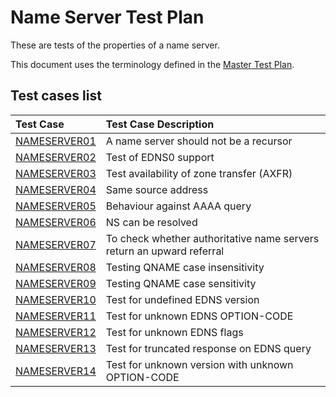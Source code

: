 # Name Server Test Plan

These are tests of the properties of a name server.

This document uses the terminology defined in the [Master Test Plan].


[Master Test Plan]:             ../MasterTestPlan.md
[Test Case README]:             ../README.md

<!-- Content until EOF generated by script updateTestPlanReadme.pl from Zonemaster/Zonemaster utils directory -->

## Test cases list

|Test Case |Test Case Description|
|:---------|:--------------------|
|[NAMESERVER01](nameserver01.md)|A name server should not be a recursor|
|[NAMESERVER02](nameserver02.md)|Test of EDNS0 support|
|[NAMESERVER03](nameserver03.md)|Test availability of zone transfer (AXFR)|
|[NAMESERVER04](nameserver04.md)|Same source address|
|[NAMESERVER05](nameserver05.md)|Behaviour against AAAA query|
|[NAMESERVER06](nameserver06.md)|NS can be resolved|
|[NAMESERVER07](nameserver07.md)|To check whether authoritative name servers return an upward referral|
|[NAMESERVER08](nameserver08.md)|Testing QNAME case insensitivity  |
|[NAMESERVER09](nameserver09.md)|Testing QNAME case sensitivity|
|[NAMESERVER10](nameserver10.md)|Test for undefined EDNS version|
|[NAMESERVER11](nameserver11.md)|Test for unknown EDNS OPTION-CODE|
|[NAMESERVER12](nameserver12.md)|Test for unknown EDNS flags|
|[NAMESERVER13](nameserver13.md)|Test for truncated response on EDNS query|
|[NAMESERVER14](nameserver14.md)|Test for unknown version with unknown OPTION-CODE|
